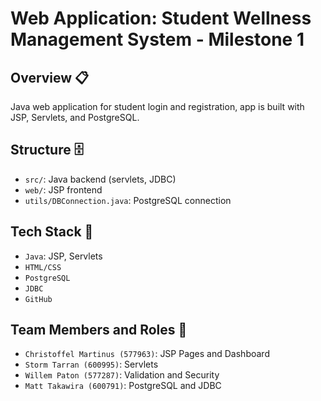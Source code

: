 # Web Application: Student Wellness Management System - Milestone 1

## Overview 📋
Java web application for student login and registration, app is built with JSP, Servlets, and PostgreSQL.

## Structure 🗄️
- `src/`: Java backend (servlets, JDBC)
- `web/`: JSP frontend
- `utils/DBConnection.java`: PostgreSQL connection

## Tech Stack 🤖
- `Java`: JSP, Servlets
- `HTML/CSS`
- `PostgreSQL`
- `JDBC`
- `GitHub`

## Team Members and Roles 📣
- `Christoffel Martinus (577963)`: JSP Pages and Dashboard
- `Storm Tarran (600995)`: Servlets
- `Willem Paton (577287)`: Validation and Security
- `Matt Takawira (600791)`: PostgreSQL and JDBC
